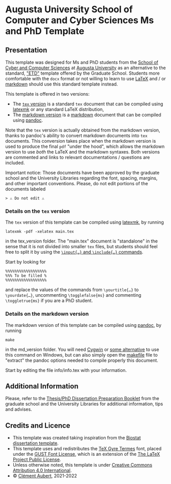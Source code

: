 # Augusta University School of Computer and Cyber Sciences Ms and PhD Template

## Presentation

This template was designed for Ms and PhD students from the [School of Cyber and Computer Sciences](https://www.augusta.edu/ccs/) at [Augusta University](https://www.augusta.edu/) as an alternative to the standard, ["ETD"](https://guides.augusta.edu/ld.php?content_id=64866487) template offered by the Graduate School.
Students more comfortable with the `docx` format or not willing to learn to use [LaTeX](https://www.latex-project.org/) and / or [markdown](https://commonmark.org/) should use this standard template instead.

This template is offered in two versions:

- The [`tex` version](tex_version) is a standard `tex` document that can be compiled using [latexmk](https://mg.readthedocs.io/latexmk.html) or any standard LaTeX distribution,
- The [markdown version](md_version) is a [markdown](https://commonmark.org/) document that can be compiled using [pandoc](https://pandoc.org/).

Note that the `tex` version is actually obtained from the markdown version, thanks to pandoc's ability to convert markdown documents into `tex` documents.
This conversion takes place when the markdown version is used to produce the final `pdf` "under the hood", which allows the markdown version to use _both_ the LaTeX and the markdown syntaxes.
Both versions are commented and links to relevant documentations / questions are included.

Important notice:
    Those documents have been approved by the graduate school and the University Libraries regarding the font, spacing, margins, and other important conventions. Please, do not edit portions of the documents labeled 
    
    > ⚠ Do not edit ⚠ 

### Details on the `tex` version

The `tex` version of this template can be compiled using [latexmk](https://mg.readthedocs.io/latexmk.html), by running 

    latexmk -pdf -xelatex main.tex

in the tex_version folder. The "main.tex" document is "standalone" in the sense that it is not divided into smaller `tex` files, but students should feel free to split it by using the [`\input{…}` and `\include{…}` commands](https://tex.stackexchange.com/q/246/34551).


Start by looking for

    %%%%%%%%%%%%%%%%%%
    %%% To be filled %
    %%%%%%%%%%%%%%%%%%
    
and replace the values of the commands from `\yourtitle{…}` to `\yourdate{…}`, uncommenting `\togglefalse{ms}` and commenting `\toggletrue{ms}` if you are a PhD student.

### Details on the markdown version

The markdown version of this template can be compiled using [pandoc](https://pandoc.org/), by running

    make
    
in the md_version folder. You will need [Cygwin](http://www.cygwin.com/) or [some alternative](https://stackoverflow.com/q/2532234) to use this command on Windows, but can also simply open the [makefile](md_version/makefile) file to "extract" the pandoc options needed to compile properly this document.

Start by editing the file info/info.tex with your information.

## Additional Information

Please, refer to the [Thesis/PhD Dissertation Preparation Booklet](https://www.augusta.edu/gradschool/documents/thesis-dissertation-preparation-booklet.pdf) from the graduate school and the University Libraries for additional information, tips and advises.


## Credits and Licence

- This template was created taking inspiration from the [Biostat dissertation template](https://guides.augusta.edu/ld.php?content_id=38486754).
- This template uses and redistributes the [TeX Gyre Termes](http://www.gust.org.pl/projects/e-foundry/tex-gyre/termes) font, placed under the [GUST Font License](https://tug.org/fonts/licenses/GUST-FONT-LICENSE.txt), which is an extension of the [The LaTeX Project Public License](https://www.latex-project.org/lppl.txt).
- Unless otherwise noted, this template is under [Creative Commons Attribution 4.0 International](LICENSE.md).
- © [Clément Aubert](https://spots.augusta.edu/caubert/), 2021-2022

